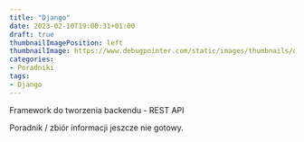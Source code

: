 ```yaml
---
title: "Django"
date: 2023-02-10T19:00:31+01:00
draft: true
thumbnailImagePosition: left
thumbnailImage: https://www.debugpointer.com/static/images/thumbnails/django.png
categories:
- Poradniki
tags:
- Django
---
```


Framework do tworzenia backendu - REST API

Poradnik / zbiór informacji jeszcze nie gotowy.
<!--more-->

